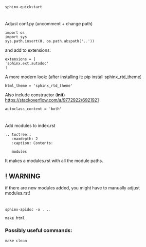 `
sphinx-quickstart
`

#

Adjust conf.py (uncomment + change path)

    import os
    import sys
    sys.path.insert(0, os.path.abspath('..'))
    
and add to extensions:

    extensions = [
    'sphinx.ext.autodoc'
    ]
    
A more modern look: (after installing it: pip install sphinx_rtd_theme)

    html_theme = 'sphinx_rtd_theme'    
   
   
Also include constructor (__init__) 
https://stackoverflow.com/a/9772922/6921921

    autoclass_content = 'both'
    
#
    
Add modules to index.rst


    .. toctree::
       :maxdepth: 2
       :caption: Contents:
       
       modules
    
It makes a modules.rst with all the module paths.

## ! WARNING

if there are new modules added, you might have to manually adjust modules.rst!
#  
`
sphinx-apidoc -o . ..
`

`
make html
`

### Possibly useful commands:

`
make clean
`